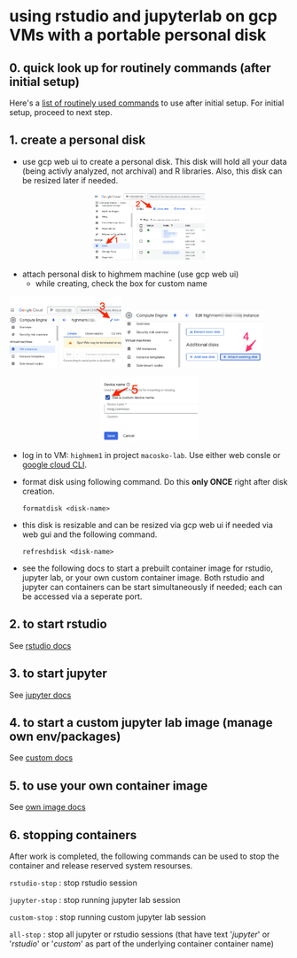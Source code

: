 # using rstudio and jupyterlab on gcp VMs with a portable personal disk

## 0. quick look up for routinely commands (after initial setup) 

Here's a [list of routinely used commands](/docs/postsetup.md) to use after initial setup. For initial setup, proceed to next step.

## 1. create a personal disk
- use gcp web ui to create a personal disk. This disk will hold all your data (being activly analyzed, not archival) and R libraries. Also, this disk can be resized later if needed.

<p align="center">
<img src="imgs/disks.png" width="40%" justify="center"/>
</p>

- attach personal disk to highmem machine (use gcp web ui)
    - while creating, check the box for custom name
<p float="left">
    <img src="imgs/attach1.png" width="40%" justify="center"/>
    <img src="imgs/attach2.png" width="50%" justify="center"/>
</p>
<p align="center">
    <img src="imgs/attach3.png" width="35%" justify="center"/>
</p>

- log in to VM: `highmem1` in project `macosko-lab`. Use either web consle or [google cloud CLI](https://cloud.google.com/sdk/docs/install).
- format disk using following command. Do this **only ONCE** right after disk creation.
    ```
    formatdisk <disk-name>
    ```
- this disk is resizable and can be resized via gcp web ui if needed via web gui and the following command.
    ```
    refreshdisk <disk-name>
    ```

- see the following docs to start a prebuilt container image for rstudio,
jupyter lab, or your own custom container image. Both rstudio and jupyter can
containers can be start simultaneously if needed; each can be accessed via a
seperate port.

## 2. to start rstudio

See [rstudio docs](/docs/rstudio.md)

## 3. to start jupyter

See [jupyter docs](/docs/jupyter.md)

## 4.  to start a custom jupyter lab image (manage own env/packages)

See [custom docs](/docs/custom.md)

## 5. to use your own container image

See [own image docs](/docs/own.md)

## 6. stopping containers

After work is completed, the following commands can be used to stop the container and release reserved system resourses.

`rstudio-stop` : stop rstudio session 

`jupyter-stop` : stop running jupyter lab session

`custom-stop`  : stop running custom jupyter lab session

`all-stop` : stop all jupyter or rstudio sessions (that have text '*jupyter*' or '*rstudio*' or '*custom*' as part of the underlying container container name)

